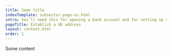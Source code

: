 ```yaml
---
title: Some title
indexTemplate: subsector-page-us.html
intro: You’ll need this for opening a bank account and for setting up your business.
pageTitle: Establish a UK address
layout: content.html
order: 1
---
```


Some content